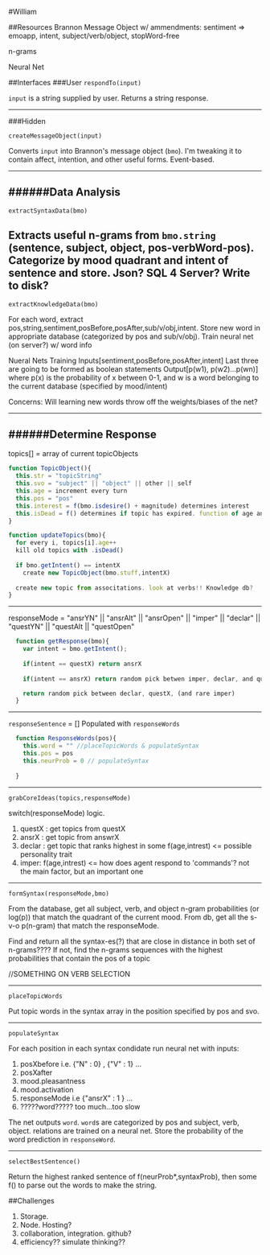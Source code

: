 #William

##Resources
Brannon Message Object w/ ammendments: sentiment => emoapp, intent, subject/verb/object, stopWord-free

n-grams

Neural Net

##Interfaces
###User
`respondTo(input)`

`input` is a string supplied by user. Returns a string response.

-------
###Hidden

`createMessageObject(input)`

Converts `input` into Brannon's message object (`bmo`). I'm tweaking it to contain affect, intention, and other useful forms.
Event-based.

-----
######Data Analysis
----
`extractSyntaxData(bmo)`

Extracts useful n-grams from `bmo.string` (sentence, subject, object, pos-verbWord-pos). 
Categorize by mood quadrant and intent of sentence and store. Json? SQL 4 Server? Write to disk?
------------

`extractKnowledgeData(bmo)`

For each word, extract pos,string,sentiment,posBefore,posAfter,sub/v/obj,intent. 
Store new word in appropriate database (categorized by pos and sub/v/obj).
Train neural net (on server?) w/ word info

Nueral Nets Training
Inputs[sentiment,posBefore,posAfter,intent] Last three are going to be formed as boolean statements
Output[p(w1), p(w2)...p(wn)] where p(x) is the probability of x between 0-1, and w is a word belonging to the current database (specified by mood/intent)

Concerns: Will learning new words throw off the weights/biases of the net?

------------
######Determine Response
-----------

topics[] = array of current topicObjects

  ```javascript
  function TopicObject(){
    this.str = "topicString"
    this.svo = "subject" || "object" || other || self
    this.age = increment every turn
    this.pos = "pos"
    this.interest = f(bmo.isdesire() + magnitude) determines interest
    this.isDead = f() determines if topic has expired. function of age and intrest
  }
  
  function updateTopics(bmo){
    for every i, topics[i].age++
    kill old topics with .isDead()
    
    if bmo.getIntent() == intentX
      create new TopicObject(bmo.stuff,intentX)
      
    create new topic from associtations. look at verbs!! Knowledge db?
  }
  ```
--------------

responseMode = "ansrYN" || "ansrAlt" || "ansrOpen" || "imper" || "declar" || "questYN" || "questAlt || "questOpen"
  
  ```javascript
    function getResponse(bmo){
      var intent = bmo.getIntent();
      
      if(intent == questX) return ansrX
      
      if(intent == ansrX) return random pick betwen imper, declar, and questX

      return random pick between declar, questX, (and rare imper)
    }
  ```
---------------

`responseSentence` = [] Populated with `responseWords`
```javascript
  function ResponseWords(pos){
    this.word = "" //placeTopicWords & populateSyntax
    this.pos = pos
    this.neurProb = 0 // populateSyntax
    
  }
```
--------

`grabCoreIdeas(topics,responseMode)`

switch(responseMode) logic.

1. questX : get topics from questX
2. ansrX : get topic from answrX
3. declar : get topic that ranks highest in some f(age,intrest) <= possible personality trait
4. imper: f(age,intrest) <= how does agent respond to 'commands'? not the main factor, but an important one

--------

`formSyntax(responseMode,bmo)`

From the database, get all subject, verb, and object n-gram probabilities (or log(p)) that match the quadrant of the current mood.
From db, get all the s-v-o p(n-gram) that match the responseMode.

Find and return all the syntax-es(?) that are close in distance in both set of n-grams???? If not, find the n-grams sequences with the highest probabilities that contain the pos of a topic

//SOMETHING ON VERB SELECTION


--------------

`placeTopicWords`

Put topic words in the syntax array in the position specified by pos and svo.

--------------

`populateSyntax`

For each position in each syntax condidate run neural net with inputs:

1. posXbefore i.e. {"N" : 0} , {"V" : 1} ...
2. posXafter
3. mood.pleasantness
4. mood.activation
5. responseMode i.e {"ansrX" : 1 } ...
6. ?????word????? too much...too slow

The net outputs `word`. `word`s are categorized by pos and subject, verb, object. relations are trained on a neural net. Store the probability of the word prediction in `responseWord`.

--------------

`selectBestSentence()`

Return the highest ranked sentence of f(neurProb*,syntaxProb), then some f() to parse out the words to make the string.


##Challenges

1. Storage.
2. Node. Hosting?
3. collaboration, integration. github?
4. efficiency?? simulate thinking??

